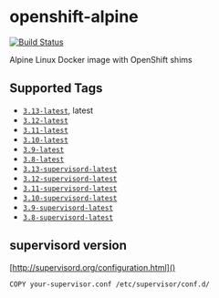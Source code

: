 # openshift-alpine

[![Build Status](https://travis-ci.org/itsbcit/openshift-alpine.svg?branch=master)](https://travis-ci.org/itsbcit/openshift-alpine)

Alpine Linux Docker image with OpenShift shims

## Supported Tags

* [`3.13-latest`](https://github.com/itsbcit/openshift-alpine/blob/master/3.13/Dockerfile), latest
* [`3.12-latest`](https://github.com/itsbcit/openshift-alpine/blob/master/3.12/Dockerfile)
* [`3.11-latest`](https://github.com/itsbcit/openshift-alpine/blob/master/3.11/Dockerfile)
* [`3.10-latest`](https://github.com/itsbcit/openshift-alpine/blob/master/3.10/Dockerfile)
* [`3.9-latest`](https://github.com/itsbcit/openshift-alpine/blob/master/3.9/Dockerfile)
* [`3.8-latest`](https://github.com/itsbcit/openshift-alpine/blob/master/3.8/Dockerfile)
* [`3.13-supervisord-latest`](https://github.com/itsbcit/openshift-alpine/blob/master/3.13-supervisord/Dockerfile)
* [`3.12-supervisord-latest`](https://github.com/itsbcit/openshift-alpine/blob/master/3.12-supervisord/Dockerfile)
* [`3.11-supervisord-latest`](https://github.com/itsbcit/openshift-alpine/blob/master/3.11-supervisord/Dockerfile)
* [`3.10-supervisord-latest`](https://github.com/itsbcit/openshift-alpine/blob/master/3.10-supervisord/Dockerfile)
* [`3.9-supervisord-latest`](https://github.com/itsbcit/openshift-alpine/blob/master/3.9-supervisord/Dockerfile)
* [`3.8-supervisord-latest`](https://github.com/itsbcit/openshift-alpine/blob/master/3.8-supervisord/Dockerfile)

## supervisord version

[http://supervisord.org/configuration.html]()

`COPY your-supervisor.conf /etc/supervisor/conf.d/`

